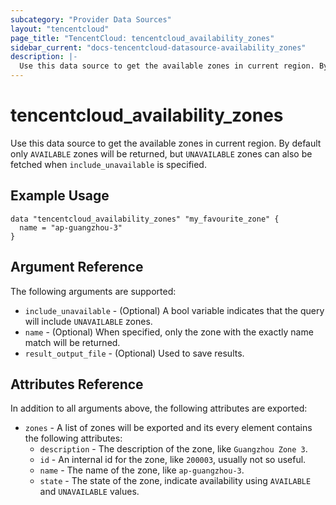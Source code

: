 ```yaml
---
subcategory: "Provider Data Sources"
layout: "tencentcloud"
page_title: "TencentCloud: tencentcloud_availability_zones"
sidebar_current: "docs-tencentcloud-datasource-availability_zones"
description: |-
  Use this data source to get the available zones in current region. By default only `AVAILABLE` zones will be returned, but `UNAVAILABLE` zones can also be fetched when `include_unavailable` is specified.
---
```


# tencentcloud_availability_zones

Use this data source to get the available zones in current region. By default only `AVAILABLE` zones will be returned, but `UNAVAILABLE` zones can also be fetched when `include_unavailable` is specified.

## Example Usage

```hcl
data "tencentcloud_availability_zones" "my_favourite_zone" {
  name = "ap-guangzhou-3"
}
```

## Argument Reference

The following arguments are supported:

* `include_unavailable` - (Optional) A bool variable indicates that the query will include `UNAVAILABLE` zones.
* `name` - (Optional) When specified, only the zone with the exactly name match will be returned.
* `result_output_file` - (Optional) Used to save results.

## Attributes Reference

In addition to all arguments above, the following attributes are exported:

* `zones` - A list of zones will be exported and its every element contains the following attributes:
  * `description` - The description of the zone, like `Guangzhou Zone 3`.
  * `id` - An internal id for the zone, like `200003`, usually not so useful.
  * `name` - The name of the zone, like `ap-guangzhou-3`.
  * `state` - The state of the zone, indicate availability using `AVAILABLE` and `UNAVAILABLE` values.


